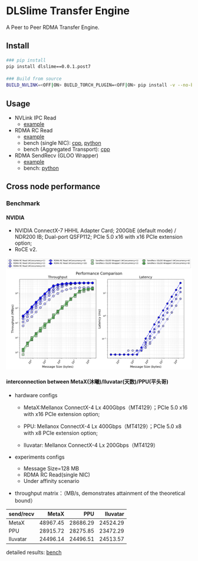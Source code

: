 # DLSlime Transfer Engine

A Peer to Peer RDMA Transfer Engine.

## Install

```bash
### pip install
pip install dlslime==0.0.1.post7

### Build from source
BUILD_NVLINK=<OFF|ON> BUILD_TORCH_PLUGIN=<OFF|ON> pip install -v --no-build-isolation -e .
```

## Usage

- NVLink IPC Read
  - [example](example/python/p2p_nvlink.py)
- RDMA RC Read
  - [example](example/python/p2p_rdma.py)
  - bench (single NIC): [cpp](bench/cpp/transfer_bench.cpp), [python](bench/python/transfer_bench.py)
  - bench (Aggregated Transport): [cpp](bench/cpp/scheduler_bench.cpp)
- RDMA SendRecv (GLOO Wrapper)
  - [example](example/python/sendrecv.py)
  - bench: [python](bench/python/sendrecv_bench.py)

## Cross node performance

### Benchmark

#### NVIDIA

- NVIDIA ConnectX-7 HHHL Adapter Card; 200GbE (default mode) / NDR200 IB; Dual-port QSFP112; PCIe 5.0 x16 with x16 PCIe extension option;
- RoCE v2.

![Throughput](docs/imgs/performance.png)


#### interconnection between MetaX(沐曦)/Iluvatar(天数)/PPU(平头哥) 

- hardware configs
  - MetaX:Mellanox ConnectX-4 Lx 400Gbps（MT4129）；PCIe 5.0 x16 with x16 PCIe extension option;

  - PPU: Mellanox ConnectX-4 Lx 400Gbps（MT4129）；PCIe 5.0 x8 with x8 PCIe extension option;

  - Iluvatar: Mellanox ConnectX-4 Lx 200Gbps（MT4129）

- experiments configs
  - Message Size=128 MB
  - RDMA RC Read(single NIC)
  - Under affinity scenario

- throughput matrix：（MB/s, demonstrates attainment of the theoretical bound）

| send/recv |     MetaX |      PPU |  Iluvatar |
|:----------|---------:|---------:|---------:|
| MetaX      | 48967.45 | 28686.29 | 24524.29 |
| PPU       | 28915.72 | 28275.85 | 23472.29 |
| Iluvatar   | 24496.14 | 24496.51 | 24513.57 |

detailed results: [bench](bench/results)